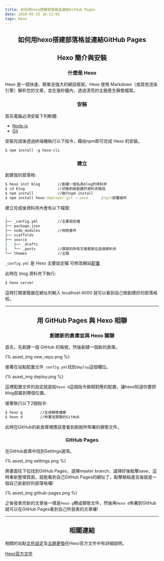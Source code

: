 ```yaml
---
title: 如何用hexo搭建部落格並連結GitHub Pages
date: 2018-05-25 16:11:01
tags: Hexo
---
```


## <center>如何用hexo搭建部落格並連結GitHub Pages</center>

## <center> Hexo 簡介與安裝</center>
### <center>什麼是 Hexo</center>
Hexo 是一個快速、簡單且強大的網誌框架。Hexo 使用 Markdown（或其他渲染引擎）解析您的文章，並在幾秒鐘內，透過漂亮的主題產生靜態檔案。

### <center>安裝</center>
首先電腦必須安裝下列軟體:

* [Node.js](https://nodejs.org/en/)
* [Git](https://git-scm.com/)

安裝完成後透過終端機執行以下指令，藉由npm即可完成 Hexo 的安裝。
```
$ npm install -g hexo-cli
```

### <center>建立</center>

創建我的部落格:
```cmd
$ hexo init blog        //創建一個名為blog的資料夾
$ cd blog               //切換到剛創建的資料夾路徑
$ npm install           //執行npm install
$ npm install hexo-deployer-git --save      //git部署插件

```
建立完成後資料夾內會有以下檔案:
```cmd
.
├── _config.yml         //主要設定檔
├── package.json
├── node_modules        //相依套件
├── scaffolds
├── source
|   ├── _drafts
|   └── _posts          //撰寫的所有文章都放在這個資料夾
└── themes              //主題
```
`_config.yml` 是 Hexo 主要設定檔 可修改網站[配置](https://hexo.io/zh-tw/docs/configuration.html)

此時在 blog 資料夾下執行:
```cmd
$ hexo server  
```
這時打開瀏覽器在網址列輸入 localhost:4000 就可以看到自己剛創建好的部落格啦。



---

## <center>用 GitHub Pages 與 Hexo 相聯</center>

### <center>創建新的倉庫並與 Hexo 關聯</center>
首先，先創建一個 GitHub 的帳號，然後創建一個新的倉庫。

{% asset_img new_repo.png %}

接著在站點配置文件`_config.yml`找到`deploy`這個欄位。

{% asset_img deploy.png %}

這裡配置文件的設定就是給`hexo d`這個指令做相對應的配置，讓hexo知道你要把blog部屬到哪個位置。

接著執行以下2個指令:

```cmd
$ hexo g        //生成靜態檔案
$ hexo d        //佈署至關聯的GitHub
```
此時在GitHub的新倉庫裡應該會看到剛剛所佈署的靜態文件。

### <center>GitHub Pages</center>

在GitHub倉庫中找到Settings選項。

{% asset_img settings.png %}

將畫面往下拉找到GitHub Pages，選擇master branch，選擇好後點擊save，這時重新整理頁面，就能看到自己GitHub Pages的網址了，點擊聯結進去後就是一個自己新創好的部落格囉!

{% asset_img github-pages.png %}

之後發表完新的文章後一樣是`hexo g`轉成靜態文件，然後再`hexo d`佈署到GitHub就可以在GitHub Pages看到自己所發表的文章囉!

---

## <center>相關連結</center>

相關的站點[文件設定](https://hexo.io/zh-tw/docs/configuration.html)及[主題更換](https://hexo.io/zh-tw/docs/themes.html)在Hexo官方文件中有詳細說明。

[Hexo官方文件](https://hexo.io/docs/index.html)
